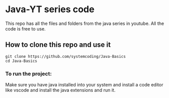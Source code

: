 # Java-YT series code

This repo has all the files and folders from the java series in youtube. All the code is free to use.

## How to clone this repo and use it

```
git clone https://github.com/systemcoding/Java-Basics
cd Java-Basics
```

### To run the project:

Make sure you have java installed into your system and install a code editor like vscode and install the java extensions and run it.
